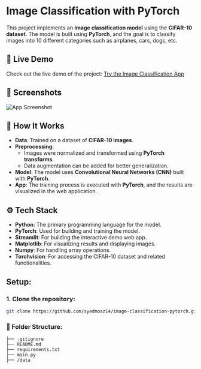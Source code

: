 # Image Classification with PyTorch

This project implements an **image classification model** using the **CIFAR-10 dataset**. The model is built using **PyTorch**, and the goal is to classify images into 10 different categories such as airplanes, cars, dogs, etc.

## 🚀 Live Demo
Check out the live demo of the project: [Try the Image Classification App](https://syedmoaz14-image-classification-app-gz8hgi.streamlit.app/)


## 📸 Screenshots

![App Screenshot](link-to-image.png)  

## 🔬 How It Works

- **Data**: Trained on a dataset of **CIFAR-10 images**.
- **Preprocessing**:
  - Images were normalized and transformed using **PyTorch transforms**.
  - Data augmentation can be added for better generalization.
- **Model**: The model uses **Convolutional Neural Networks (CNN)** built with **PyTorch**.
- **App**: The training process is executed with **PyTorch**, and the results are visualized in the web application.

## ⚙️ Tech Stack

- **Python**: The primary programming language for the model.
- **PyTorch**: Used for building and training the model.
- **Streamlit**: For building the interactive demo web app.
- **Matplotlib**: For visualizing results and displaying images.
- **Numpy**: For handling array operations.
- **Torchvision**: For accessing the CIFAR-10 dataset and related functionalities.

## Setup:

### 1. Clone the repository:

```bash
git clone https://github.com/syedmoaz14/image-classification-pytorch.git
```
### 📑 Folder Structure:
```
├── .gitignore
├── README.md
├── requirements.txt
├── main.py
├── /data
```
